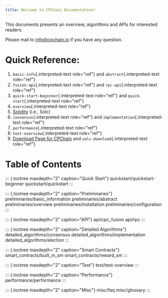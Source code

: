 ```yaml
---
title: Welcome to CPChain Documentation!
---
```


This documents presents an overview, algorithms and APIs for interested
readers.

Please mail to <info@cpchain.io> if you have any question.

# Quick Reference:

1.  `basic-info`{.interpreted-text role="ref"} and
    `abstract`{.interpreted-text role="ref"}
2.  `fusion-api`{.interpreted-text role="ref"} and
    `rpc-api`{.interpreted-text role="ref"}
3.  `quick-start-beginner`{.interpreted-text role="ref"} and
    `quick-start`{.interpreted-text role="ref"}
4.  `overview`{.interpreted-text role="ref"}
5.  [Solidity](./solidity/index.html) (i.e., Solc)
6.  `consensus`{.interpreted-text role="ref"} and
    `implementation`{.interpreted-text role="ref"}
7.  `performance`{.interpreted-text role="ref"}
8.  `test-overview`{.interpreted-text role="ref"}
9.  [Download Page for
    CPChain](https://github.com/CPChain/chain/releases) and
    `solc-download`{.interpreted-text role="ref"}

# Table of Contents

::: {.toctree maxdepth="2" caption="Quick Start"}
quickstart/quickstart-beginner quickstart/quickstart
:::

::: {.toctree maxdepth="2" caption="Preliminaries"}
preliminaries/basic_information preliminaries/abstract
preliminaries/overview preliminaries/installation
preliminaries/configuration
:::

::: {.toctree maxdepth="2" caption="API"}
api/cpc_fusion api/rpc
:::

::: {.toctree maxdepth="2" caption="Detailed Algorithms"}
detailed_algorithms/consensus detailed_algorithms/implementation
detailed_algorithms/election
:::

::: {.toctree maxdepth="2" caption="Smart Contracts"}
smart_contracts/built_in_sm smart_contracts/reward_sm
:::

::: {.toctree maxdepth="2" caption="Test"}
test/test-overview
:::

::: {.toctree maxdepth="2" caption="Performance"}
performance/performance
:::

::: {.toctree maxdepth="2" caption="Misc"}
misc/faq misc/glossary
:::
